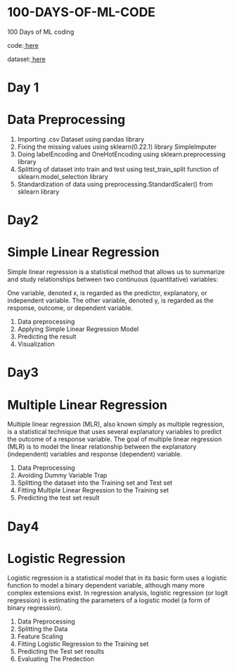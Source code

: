 # 100-DAYS-OF-ML-CODE
100 Days of ML coding

code:[ here](https://github.com/Piyush11101/100-DAYS-OF-ML-CODE/tree/master/Code)

dataset:[ here ](https://github.com/Piyush11101/100-DAYS-OF-ML-CODE/tree/master/Datasets)

# Day 1
# Data Preprocessing
1) Importing .csv Dataset using pandas library
2) Fixing the missing values using sklearn(0.22.1) library SimpleImputer
3) Doing labelEncoding and OneHotEncoding using sklearn.preprocessing library
4) Splitting of dataset into train and test using test_train_split function of sklearn.model_selection library
5) Standardization of data using preprocessing.StandardScaler() from sklearn library

# Day2
# Simple Linear Regression

Simple linear regression is a statistical method that allows us to summarize and study relationships between two continuous (quantitative) variables:

One variable, denoted x, is regarded as the predictor, explanatory, or independent variable.
The other variable, denoted y, is regarded as the response, outcome, or dependent variable.

1) Data preprocessing
2) Applying Simple Linear Regression Model
3) Predicting the result
4) Visualization

# Day3
# Multiple Linear Regression

Multiple linear regression (MLR), also known simply as multiple regression, is a statistical technique that uses several explanatory variables to predict the outcome of a response variable. The goal of multiple linear regression (MLR) is to model the linear relationship between the explanatory (independent) variables and response (dependent) variable.

1) Data Preprocessing
2) Avoiding Dummy Variable Trap
3) Splitting the dataset into the Training set and Test set
4) Fitting Multiple Linear Regression to the Training set
5) Predicting the test set result

# Day4
# Logistic Regression

Logistic regression is a statistical model that in its basic form uses a logistic function to model a binary dependent variable, although many more complex extensions exist. In regression analysis, logistic regression (or logit regression) is estimating the parameters of a logistic model (a form of binary regression).

1) Data Preprocessing
2) Splitting the Data
3) Feature Scaling
4) Fitting Logistic Regression to the Training set
5) Predicting the Test set results
6) Evaluating The Predection
